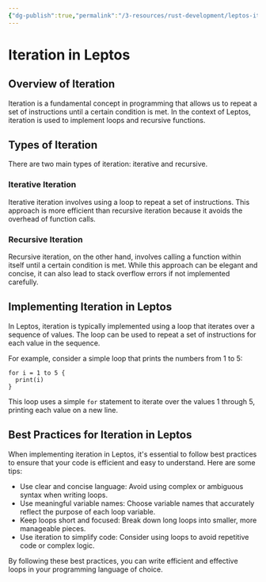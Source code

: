 ```yaml
---
{"dg-publish":true,"permalink":"/3-resources/rust-development/leptos-iterating-over-collections-with-update/","tags":["🌱_Active","rust","leptos","programming","🔧_Technical","🗒️_Note"],"updated":"2025-10-19T09:27:14.956-07:00"}
---
```


# Iteration in Leptos

## Overview of Iteration

Iteration is a fundamental concept in programming that allows us to repeat a set of instructions until a certain condition is met. In the context of Leptos, iteration is used to implement loops and recursive functions.

## Types of Iteration

There are two main types of iteration: iterative and recursive.

### Iterative Iteration

Iterative iteration involves using a loop to repeat a set of instructions. This approach is more efficient than recursive iteration because it avoids the overhead of function calls.

### Recursive Iteration

Recursive iteration, on the other hand, involves calling a function within itself until a certain condition is met. While this approach can be elegant and concise, it can also lead to stack overflow errors if not implemented carefully.

## Implementing Iteration in Leptos

In Leptos, iteration is typically implemented using a loop that iterates over a sequence of values. The loop can be used to repeat a set of instructions for each value in the sequence.

For example, consider a simple loop that prints the numbers from 1 to 5:
```
for i = 1 to 5 {
  print(i)
}
```
This loop uses a simple `for` statement to iterate over the values 1 through 5, printing each value on a new line.

## Best Practices for Iteration in Leptos

When implementing iteration in Leptos, it's essential to follow best practices to ensure that your code is efficient and easy to understand. Here are some tips:

* Use clear and concise language: Avoid using complex or ambiguous syntax when writing loops.
* Use meaningful variable names: Choose variable names that accurately reflect the purpose of each loop variable.
* Keep loops short and focused: Break down long loops into smaller, more manageable pieces.
* Use iteration to simplify code: Consider using loops to avoid repetitive code or complex logic.

By following these best practices, you can write efficient and effective loops in your programming language of choice.

